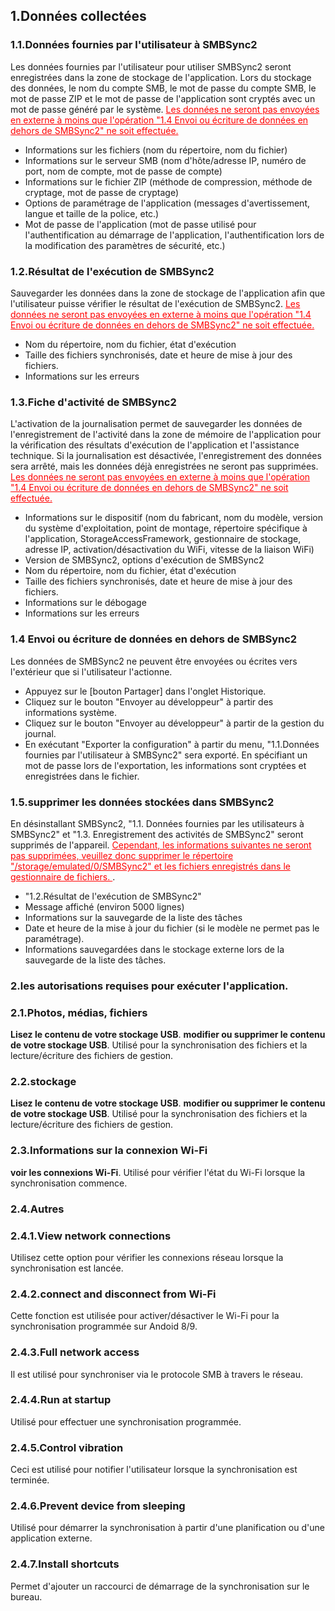 ## 1.Données collectées
### 1.1.Données fournies par l'utilisateur à SMBSync2

Les données fournies par l'utilisateur pour utiliser SMBSync2 seront enregistrées dans la zone de stockage de l'application.
Lors du stockage des données, le nom du compte SMB, le mot de passe du compte SMB, le mot de passe ZIP et le mot de passe de l'application sont cryptés avec un mot de passe généré par le système.
<span style="color : red ;"><u>Les données ne seront pas envoyées en externe à moins que l'opération "1.4 Envoi ou écriture de données en dehors de SMBSync2" ne soit effectuée.</u></span>

- Informations sur les fichiers (nom du répertoire, nom du fichier)
- Informations sur le serveur SMB (nom d'hôte/adresse IP, numéro de port, nom de compte, mot de passe de compte)
- Informations sur le fichier ZIP (méthode de compression, méthode de cryptage, mot de passe de cryptage)
- Options de paramétrage de l'application (messages d'avertissement, langue et taille de la police, etc.)
- Mot de passe de l'application (mot de passe utilisé pour l'authentification au démarrage de l'application, l'authentification lors de la modification des paramètres de sécurité, etc.)

### 1.2.Résultat de l'exécution de SMBSync2

Sauvegarder les données dans la zone de stockage de l'application afin que l'utilisateur puisse vérifier le résultat de l'exécution de SMBSync2.
<span style="color : red ;"><u>Les données ne seront pas envoyées en externe à moins que l'opération "1.4 Envoi ou écriture de données en dehors de SMBSync2" ne soit effectuée.</u></span>

- Nom du répertoire, nom du fichier, état d'exécution
- Taille des fichiers synchronisés, date et heure de mise à jour des fichiers.
- Informations sur les erreurs

### 1.3.Fiche d'activité de SMBSync2

L'activation de la journalisation permet de sauvegarder les données de l'enregistrement de l'activité dans la zone de mémoire de l'application pour la vérification des résultats d'exécution de l'application et l'assistance technique. Si la journalisation est désactivée, l'enregistrement des données sera arrêté, mais les données déjà enregistrées ne seront pas supprimées.
<span style="color : red ;"><u>Les données ne seront pas envoyées en externe à moins que l'opération "1.4 Envoi ou écriture de données en dehors de SMBSync2" ne soit effectuée.</u></span>

- Informations sur le dispositif (nom du fabricant, nom du modèle, version du système d'exploitation, point de montage, répertoire spécifique à l'application, StorageAccessFramework, gestionnaire de stockage, adresse IP, activation/désactivation du WiFi, vitesse de la liaison WiFi)
- Version de SMBSync2, options d'exécution de SMBSync2
- Nom du répertoire, nom du fichier, état d'exécution
- Taille des fichiers synchronisés, date et heure de mise à jour des fichiers.
- Informations sur le débogage
- Informations sur les erreurs

### 1.4 Envoi ou écriture de données en dehors de SMBSync2

Les données de SMBSync2 ne peuvent être envoyées ou écrites vers l'extérieur que si l'utilisateur l'actionne.

- Appuyez sur le [bouton Partager] dans l'onglet Historique.
- Cliquez sur le bouton "Envoyer au développeur" à partir des informations système.
- Cliquez sur le bouton "Envoyer au développeur" à partir de la gestion du journal.
- En exécutant "Exporter la configuration" à partir du menu, "1.1.Données fournies par l'utilisateur à SMBSync2" sera exporté.
En spécifiant un mot de passe lors de l'exportation, les informations sont cryptées et enregistrées dans le fichier.

### 1.5.supprimer les données stockées dans SMBSync2

En désinstallant SMBSync2, "1.1. Données fournies par les utilisateurs à SMBSync2" et "1.3. Enregistrement des activités de SMBSync2" seront supprimés de l'appareil.
<span style="color : red ;"><u>Cependant, les informations suivantes ne seront pas supprimées, veuillez donc supprimer le répertoire "/storage/emulated/0/SMBSync2" et les fichiers enregistrés dans le gestionnaire de fichiers. </u></span>.

- "1.2.Résultat de l'exécution de SMBSync2"
- Message affiché (environ 5000 lignes)
- Informations sur la sauvegarde de la liste des tâches
- Date et heure de la mise à jour du fichier (si le modèle ne permet pas le paramétrage).
- Informations sauvegardées dans le stockage externe lors de la sauvegarde de la liste des tâches.

### 2.les autorisations requises pour exécuter l'application.

### 2.1.Photos, médias, fichiers
**Lisez le contenu de votre stockage USB**.
**modifier ou supprimer le contenu de votre stockage USB**.
Utilisé pour la synchronisation des fichiers et la lecture/écriture des fichiers de gestion.

### 2.2.stockage
**Lisez le contenu de votre stockage USB**.
**modifier ou supprimer le contenu de votre stockage USB**.
Utilisé pour la synchronisation des fichiers et la lecture/écriture des fichiers de gestion.

### 2.3.Informations sur la connexion Wi-Fi
**voir les connexions Wi-Fi**.
Utilisé pour vérifier l'état du Wi-Fi lorsque la synchronisation commence.

### 2.4.Autres
### 2.4.1.View network connections
Utilisez cette option pour vérifier les connexions réseau lorsque la synchronisation est lancée.
### 2.4.2.connect and disconnect from Wi-Fi
Cette fonction est utilisée pour activer/désactiver le Wi-Fi pour la synchronisation programmée sur Andoid 8/9.
### 2.4.3.Full network access
Il est utilisé pour synchroniser via le protocole SMB à travers le réseau.
### 2.4.4.Run at startup
Utilisé pour effectuer une synchronisation programmée.
### 2.4.5.Control vibration
Ceci est utilisé pour notifier l'utilisateur lorsque la synchronisation est terminée.
### 2.4.6.Prevent device from sleeping
Utilisé pour démarrer la synchronisation à partir d'une planification ou d'une application externe.
### 2.4.7.Install shortcuts
Permet d'ajouter un raccourci de démarrage de la synchronisation sur le bureau.
